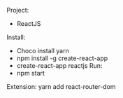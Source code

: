 Project: 
  * ReactJS
  
Install:
  * Choco install yarn
  * npm install -g create-react-app
  * create-react-app reactjs
Run:  
  * npm start

Extension: yarn add react-router-dom
